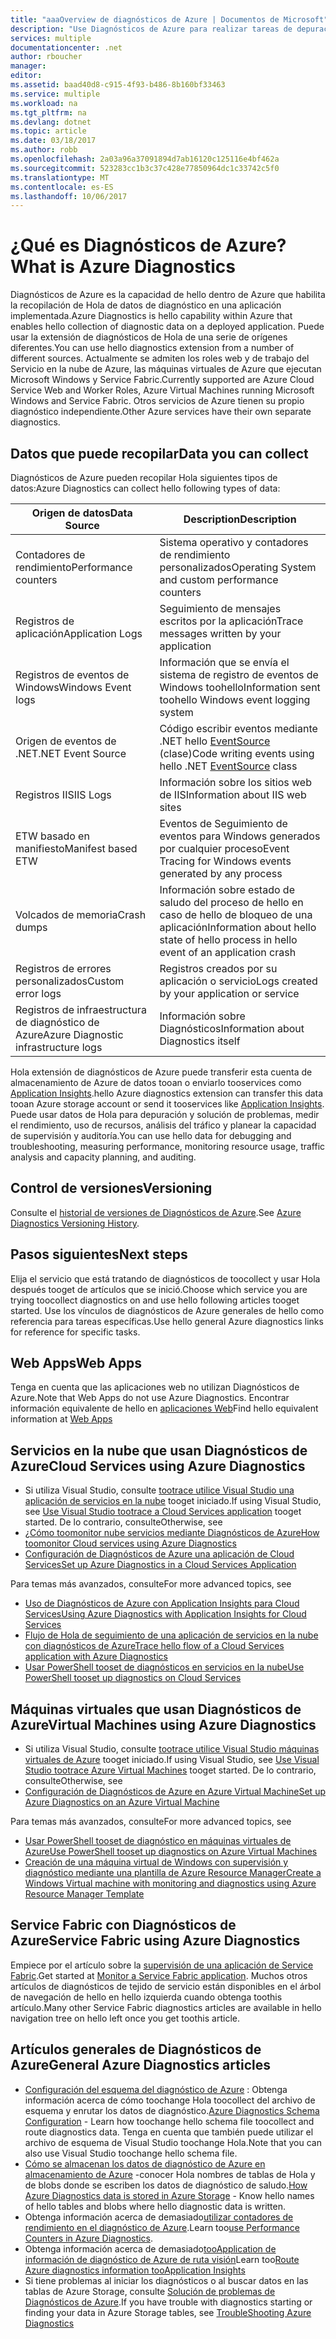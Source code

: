 ```yaml
---
title: "aaaOverview de diagnósticos de Azure | Documentos de Microsoft"
description: "Use Diagnósticos de Azure para realizar tareas de depuración, medición de rendimiento, supervisión y análisis de tráfico en servicios en la nube, en máquinas virtuales y en Service Fabric"
services: multiple
documentationcenter: .net
author: rboucher
manager: 
editor: 
ms.assetid: baad40d8-c915-4f93-b486-8b160bf33463
ms.service: multiple
ms.workload: na
ms.tgt_pltfrm: na
ms.devlang: dotnet
ms.topic: article
ms.date: 03/18/2017
ms.author: robb
ms.openlocfilehash: 2a03a96a37091894d7ab16120c125116e4bf462a
ms.sourcegitcommit: 523283cc1b3c37c428e77850964dc1c33742c5f0
ms.translationtype: MT
ms.contentlocale: es-ES
ms.lasthandoff: 10/06/2017
---
```

# <a name="what-is-azure-diagnostics"></a><span data-ttu-id="36653-103">¿Qué es Diagnósticos de Azure?</span><span class="sxs-lookup"><span data-stu-id="36653-103">What is Azure Diagnostics</span></span>
<span data-ttu-id="36653-104">Diagnósticos de Azure es la capacidad de hello dentro de Azure que habilita la recopilación de Hola de datos de diagnóstico en una aplicación implementada.</span><span class="sxs-lookup"><span data-stu-id="36653-104">Azure Diagnostics is hello capability within Azure that enables hello collection of diagnostic data on a deployed application.</span></span> <span data-ttu-id="36653-105">Puede usar la extensión de diagnósticos de Hola de una serie de orígenes diferentes.</span><span class="sxs-lookup"><span data-stu-id="36653-105">You can use hello diagnostics extension from a number of different sources.</span></span> <span data-ttu-id="36653-106">Actualmente se admiten los roles web y de trabajo del Servicio en la nube de Azure, las máquinas virtuales de Azure que ejecutan Microsoft Windows y Service Fabric.</span><span class="sxs-lookup"><span data-stu-id="36653-106">Currently supported are Azure Cloud Service Web and Worker Roles, Azure Virtual Machines running Microsoft Windows and Service Fabric.</span></span> <span data-ttu-id="36653-107">Otros servicios de Azure tienen su propio diagnóstico independiente.</span><span class="sxs-lookup"><span data-stu-id="36653-107">Other Azure services have their own separate diagnostics.</span></span>

## <a name="data-you-can-collect"></a><span data-ttu-id="36653-108">Datos que puede recopilar</span><span class="sxs-lookup"><span data-stu-id="36653-108">Data you can collect</span></span>
<span data-ttu-id="36653-109">Diagnósticos de Azure pueden recopilar Hola siguientes tipos de datos:</span><span class="sxs-lookup"><span data-stu-id="36653-109">Azure Diagnostics can collect hello following types of data:</span></span>

| <span data-ttu-id="36653-110">Origen de datos</span><span class="sxs-lookup"><span data-stu-id="36653-110">Data Source</span></span> | <span data-ttu-id="36653-111">Description</span><span class="sxs-lookup"><span data-stu-id="36653-111">Description</span></span> |
| --- | --- |
| <span data-ttu-id="36653-112">Contadores de rendimiento</span><span class="sxs-lookup"><span data-stu-id="36653-112">Performance counters</span></span> |<span data-ttu-id="36653-113">Sistema operativo y contadores de rendimiento personalizados</span><span class="sxs-lookup"><span data-stu-id="36653-113">Operating System and custom performance counters</span></span> |
| <span data-ttu-id="36653-114">Registros de aplicación</span><span class="sxs-lookup"><span data-stu-id="36653-114">Application Logs</span></span> |<span data-ttu-id="36653-115">Seguimiento de mensajes escritos por la aplicación</span><span class="sxs-lookup"><span data-stu-id="36653-115">Trace messages written by your application</span></span> |
| <span data-ttu-id="36653-116">Registros de eventos de Windows</span><span class="sxs-lookup"><span data-stu-id="36653-116">Windows Event logs</span></span> |<span data-ttu-id="36653-117">Información que se envía el sistema de registro de eventos de Windows toohello</span><span class="sxs-lookup"><span data-stu-id="36653-117">Information sent toohello Windows event logging system</span></span> |
| <span data-ttu-id="36653-118">Origen de eventos de .NET</span><span class="sxs-lookup"><span data-stu-id="36653-118">.NET Event Source</span></span> |<span data-ttu-id="36653-119">Código escribir eventos mediante .NET hello [EventSource](https://msdn.microsoft.com/library/system.diagnostics.tracing.eventsource.aspx) (clase)</span><span class="sxs-lookup"><span data-stu-id="36653-119">Code writing events using hello .NET [EventSource](https://msdn.microsoft.com/library/system.diagnostics.tracing.eventsource.aspx) class</span></span> |
| <span data-ttu-id="36653-120">Registros IIS</span><span class="sxs-lookup"><span data-stu-id="36653-120">IIS Logs</span></span> |<span data-ttu-id="36653-121">Información sobre los sitios web de IIS</span><span class="sxs-lookup"><span data-stu-id="36653-121">Information about IIS web sites</span></span> |
| <span data-ttu-id="36653-122">ETW basado en manifiesto</span><span class="sxs-lookup"><span data-stu-id="36653-122">Manifest based ETW</span></span> |<span data-ttu-id="36653-123">Eventos de Seguimiento de eventos para Windows generados por cualquier proceso</span><span class="sxs-lookup"><span data-stu-id="36653-123">Event Tracing for Windows events generated by any process</span></span> |
| <span data-ttu-id="36653-124">Volcados de memoria</span><span class="sxs-lookup"><span data-stu-id="36653-124">Crash dumps</span></span> |<span data-ttu-id="36653-125">Información sobre estado de saludo del proceso de hello en caso de hello de bloqueo de una aplicación</span><span class="sxs-lookup"><span data-stu-id="36653-125">Information about hello state of hello process in hello event of an application crash</span></span> |
| <span data-ttu-id="36653-126">Registros de errores personalizados</span><span class="sxs-lookup"><span data-stu-id="36653-126">Custom error logs</span></span> |<span data-ttu-id="36653-127">Registros creados por su aplicación o servicio</span><span class="sxs-lookup"><span data-stu-id="36653-127">Logs created by your application or service</span></span> |
| <span data-ttu-id="36653-128">Registros de infraestructura de diagnóstico de Azure</span><span class="sxs-lookup"><span data-stu-id="36653-128">Azure Diagnostic infrastructure logs</span></span> |<span data-ttu-id="36653-129">Información sobre Diagnósticos</span><span class="sxs-lookup"><span data-stu-id="36653-129">Information about Diagnostics itself</span></span> |

<span data-ttu-id="36653-130">Hola extensión de diagnósticos de Azure puede transferir esta cuenta de almacenamiento de Azure de datos tooan o enviarlo tooservices como [Application Insights](../application-insights/app-insights-cloudservices.md).</span><span class="sxs-lookup"><span data-stu-id="36653-130">hello Azure diagnostics extension can transfer this data tooan Azure storage account or send it tooservices like [Application Insights](../application-insights/app-insights-cloudservices.md).</span></span> <span data-ttu-id="36653-131">Puede usar datos de Hola para depuración y solución de problemas, medir el rendimiento, uso de recursos, análisis del tráfico y planear la capacidad de supervisión y auditoría.</span><span class="sxs-lookup"><span data-stu-id="36653-131">You can use hello data for debugging and troubleshooting, measuring performance, monitoring resource usage, traffic analysis and capacity planning, and auditing.</span></span>

## <a name="versioning"></a><span data-ttu-id="36653-132">Control de versiones</span><span class="sxs-lookup"><span data-stu-id="36653-132">Versioning</span></span>
<span data-ttu-id="36653-133">Consulte el [historial de versiones de Diagnósticos de Azure](azure-diagnostics-versioning-history.md).</span><span class="sxs-lookup"><span data-stu-id="36653-133">See [Azure Diagnostics Versioning History](azure-diagnostics-versioning-history.md).</span></span>

## <a name="next-steps"></a><span data-ttu-id="36653-134">Pasos siguientes</span><span class="sxs-lookup"><span data-stu-id="36653-134">Next steps</span></span>
<span data-ttu-id="36653-135">Elija el servicio que está tratando de diagnósticos de toocollect y usar Hola después tooget de artículos que se inició.</span><span class="sxs-lookup"><span data-stu-id="36653-135">Choose which service you are trying toocollect diagnostics on and use hello following articles tooget started.</span></span> <span data-ttu-id="36653-136">Use los vínculos de diagnósticos de Azure generales de hello como referencia para tareas específicas.</span><span class="sxs-lookup"><span data-stu-id="36653-136">Use hello general Azure diagnostics links for reference for specific tasks.</span></span>

## <a name="web-apps"></a><span data-ttu-id="36653-137">Web Apps</span><span class="sxs-lookup"><span data-stu-id="36653-137">Web Apps</span></span>
<span data-ttu-id="36653-138">Tenga en cuenta que las aplicaciones web no utilizan Diagnósticos de Azure.</span><span class="sxs-lookup"><span data-stu-id="36653-138">Note that Web Apps do not use Azure Diagnostics.</span></span> <span data-ttu-id="36653-139">Encontrar información equivalente de hello en [aplicaciones Web](../app-service-web/web-sites-enable-diagnostic-log.md)</span><span class="sxs-lookup"><span data-stu-id="36653-139">Find hello equivalent information at [Web Apps](../app-service-web/web-sites-enable-diagnostic-log.md)</span></span>

## <a name="cloud-services-using-azure-diagnostics"></a><span data-ttu-id="36653-140">Servicios en la nube que usan Diagnósticos de Azure</span><span class="sxs-lookup"><span data-stu-id="36653-140">Cloud Services using Azure Diagnostics</span></span>
* <span data-ttu-id="36653-141">Si utiliza Visual Studio, consulte [tootrace utilice Visual Studio una aplicación de servicios en la nube](../vs-azure-tools-debug-cloud-services-virtual-machines.md) tooget iniciado.</span><span class="sxs-lookup"><span data-stu-id="36653-141">If using Visual Studio, see [Use Visual Studio tootrace a Cloud Services application](../vs-azure-tools-debug-cloud-services-virtual-machines.md) tooget started.</span></span> <span data-ttu-id="36653-142">De lo contrario, consulte</span><span class="sxs-lookup"><span data-stu-id="36653-142">Otherwise, see</span></span>
* [<span data-ttu-id="36653-143">¿Cómo toomonitor nube servicios mediante Diagnósticos de Azure</span><span class="sxs-lookup"><span data-stu-id="36653-143">How toomonitor Cloud services using Azure Diagnostics</span></span>](../cloud-services/cloud-services-how-to-monitor.md)
* [<span data-ttu-id="36653-144">Configuración de Diagnósticos de Azure una aplicación de Cloud Services</span><span class="sxs-lookup"><span data-stu-id="36653-144">Set up Azure Diagnostics in a Cloud Services Application</span></span>](../cloud-services/cloud-services-dotnet-diagnostics.md)

<span data-ttu-id="36653-145">Para temas más avanzados, consulte</span><span class="sxs-lookup"><span data-stu-id="36653-145">For more advanced topics, see</span></span>

* [<span data-ttu-id="36653-146">Uso de Diagnósticos de Azure con Application Insights para Cloud Services</span><span class="sxs-lookup"><span data-stu-id="36653-146">Using Azure Diagnostics with Application Insights for Cloud Services</span></span>](../application-insights/app-insights-cloudservices.md)
* [<span data-ttu-id="36653-147">Flujo de Hola de seguimiento de una aplicación de servicios en la nube con diagnósticos de Azure</span><span class="sxs-lookup"><span data-stu-id="36653-147">Trace hello flow of a Cloud Services application with Azure Diagnostics</span></span>](../cloud-services/cloud-services-dotnet-diagnostics-trace-flow.md)
* [<span data-ttu-id="36653-148">Usar PowerShell tooset de diagnósticos en servicios en la nube</span><span class="sxs-lookup"><span data-stu-id="36653-148">Use PowerShell tooset up diagnostics on Cloud Services</span></span>](../virtual-machines/windows/ps-extensions-diagnostics.md?toc=%2fazure%2fvirtual-machines%2fwindows%2ftoc.json)

## <a name="virtual-machines-using-azure-diagnostics"></a><span data-ttu-id="36653-149">Máquinas virtuales que usan Diagnósticos de Azure</span><span class="sxs-lookup"><span data-stu-id="36653-149">Virtual Machines using Azure Diagnostics</span></span>
* <span data-ttu-id="36653-150">Si utiliza Visual Studio, consulte [tootrace utilice Visual Studio máquinas virtuales de Azure](../vs-azure-tools-debug-cloud-services-virtual-machines.md) tooget iniciado.</span><span class="sxs-lookup"><span data-stu-id="36653-150">If using Visual Studio, see [Use Visual Studio tootrace Azure Virtual Machines](../vs-azure-tools-debug-cloud-services-virtual-machines.md) tooget started.</span></span> <span data-ttu-id="36653-151">De lo contrario, consulte</span><span class="sxs-lookup"><span data-stu-id="36653-151">Otherwise, see</span></span>
* [<span data-ttu-id="36653-152">Configuración de Diagnósticos de Azure en Azure Virtual Machine</span><span class="sxs-lookup"><span data-stu-id="36653-152">Set up Azure Diagnostics on an Azure Virtual Machine</span></span>](../virtual-machines-dotnet-diagnostics.md)

<span data-ttu-id="36653-153">Para temas más avanzados, consulte</span><span class="sxs-lookup"><span data-stu-id="36653-153">For more advanced topics, see</span></span>

* [<span data-ttu-id="36653-154">Usar PowerShell tooset de diagnóstico en máquinas virtuales de Azure</span><span class="sxs-lookup"><span data-stu-id="36653-154">Use PowerShell tooset up diagnostics on Azure Virtual Machines</span></span>](../virtual-machines/windows/ps-extensions-diagnostics.md?toc=%2fazure%2fvirtual-machines%2fwindows%2ftoc.json)
* [<span data-ttu-id="36653-155">Creación de una máquina virtual de Windows con supervisión y diagnóstico mediante una plantilla de Azure Resource Manager</span><span class="sxs-lookup"><span data-stu-id="36653-155">Create a Windows Virtual machine with monitoring and diagnostics using Azure Resource Manager Template</span></span>](../virtual-machines/windows/extensions-diagnostics-template.md?toc=%2fazure%2fvirtual-machines%2fwindows%2ftoc.json)

## <a name="service-fabric-using-azure-diagnostics"></a><span data-ttu-id="36653-156">Service Fabric con Diagnósticos de Azure</span><span class="sxs-lookup"><span data-stu-id="36653-156">Service Fabric using Azure Diagnostics</span></span>
<span data-ttu-id="36653-157">Empiece por el artículo sobre la [supervisión de una aplicación de Service Fabric](../service-fabric/service-fabric-diagnostics-how-to-monitor-and-diagnose-services-locally.md).</span><span class="sxs-lookup"><span data-stu-id="36653-157">Get started at [Monitor a Service Fabric application](../service-fabric/service-fabric-diagnostics-how-to-monitor-and-diagnose-services-locally.md).</span></span> <span data-ttu-id="36653-158">Muchos otros artículos de diagnósticos de tejido de servicio están disponibles en el árbol de navegación de hello en hello izquierda cuando obtenga toothis artículo.</span><span class="sxs-lookup"><span data-stu-id="36653-158">Many other Service Fabric diagnostics articles are available in hello navigation tree on hello left once you get toothis article.</span></span>

## <a name="general-azure-diagnostics-articles"></a><span data-ttu-id="36653-159">Artículos generales de Diagnósticos de Azure</span><span class="sxs-lookup"><span data-stu-id="36653-159">General Azure Diagnostics articles</span></span>
* <span data-ttu-id="36653-160">[Configuración del esquema del diagnóstico de Azure](https://msdn.microsoft.com/library/azure/mt634524.aspx) : Obtenga información acerca de cómo toochange Hola toocollect del archivo de esquema y enrutar los datos de diagnóstico.</span><span class="sxs-lookup"><span data-stu-id="36653-160">[Azure Diagnostics Schema Configuration](https://msdn.microsoft.com/library/azure/mt634524.aspx) - Learn how toochange hello schema file toocollect and route diagnostics data.</span></span> <span data-ttu-id="36653-161">Tenga en cuenta que también puede utilizar el archivo de esquema de Visual Studio toochange Hola.</span><span class="sxs-lookup"><span data-stu-id="36653-161">Note that you can also use Visual Studio toochange hello schema file.</span></span>
* <span data-ttu-id="36653-162">[Cómo se almacenan los datos de diagnóstico de Azure en almacenamiento de Azure](../cloud-services/cloud-services-dotnet-diagnostics-storage.md) -conocer Hola nombres de tablas de Hola y de blobs donde se escriben los datos de diagnóstico de saludo.</span><span class="sxs-lookup"><span data-stu-id="36653-162">[How Azure Diagnostics data is stored in Azure Storage](../cloud-services/cloud-services-dotnet-diagnostics-storage.md) - Know hello names of hello tables and blobs where hello diagnostic data is written.</span></span>
* <span data-ttu-id="36653-163">Obtenga información acerca de demasiado[utilizar contadores de rendimiento en el diagnóstico de Azure](../cloud-services/cloud-services-dotnet-diagnostics-performance-counters.md).</span><span class="sxs-lookup"><span data-stu-id="36653-163">Learn too[use Performance Counters in Azure Diagnostics](../cloud-services/cloud-services-dotnet-diagnostics-performance-counters.md).</span></span>
* <span data-ttu-id="36653-164">Obtenga información acerca de demasiado[tooApplication de información de diagnóstico de Azure de ruta visión](azure-diagnostics-configure-application-insights.md)</span><span class="sxs-lookup"><span data-stu-id="36653-164">Learn too[Route Azure diagnostics information tooApplication Insights](azure-diagnostics-configure-application-insights.md)</span></span>
* <span data-ttu-id="36653-165">Si tiene problemas al iniciar los diagnósticos o al buscar datos en las tablas de Azure Storage, consulte [Solución de problemas de Diagnósticos de Azure](azure-diagnostics-troubleshooting.md).</span><span class="sxs-lookup"><span data-stu-id="36653-165">If you have trouble with diagnostics starting or finding your data in Azure Storage tables, see [TroubleShooting Azure Diagnostics](azure-diagnostics-troubleshooting.md)</span></span>
